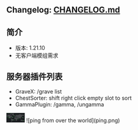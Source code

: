 ## Changelog: [CHANGELOG.md](CHANGELOG.md)

## 简介
- 版本: 1.21.10
- 无客户端模组需求

## 服务器插件列表
- GraveX: /grave list
- ChestSorter: shift right click empty slot to sort
- GammaPlugin: /gamma, /ungamma
<img src="ping.png" width="48">
![ping from over the world](ping.png)
